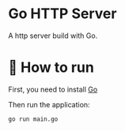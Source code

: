 # Go HTTP Server

A http server build with Go.

# 👷 How to run

First, you need to install [Go](https://go.dev/dl/)

Then run the application:

```
go run main.go
```
